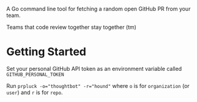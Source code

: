 A Go command line tool for fetching a random open GitHub PR from your team.

Teams that code review together stay together (tm)

Getting Started
===============

Set your personal GitHub API token as an environment variable called `GITHUB_PERSONAL_TOKEN`

Run `prpluck -o="thoughtbot" -r="hound"` where `o` is for `organization` (or `user`) and `r` is for `repo`.
